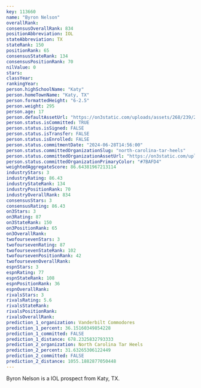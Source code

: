```yaml
---
key: 113660
name: "Byron Nelson"
overallRank: 
consensusOverallRank: 834
positionAbbreviation: IOL
stateAbbreviation: TX
stateRank: 150
positionRank: 65
consensusStateRank: 134
consensusPositionRank: 70
nilValue: 0
stars: 
classYear: 
rankingYear: 
person.highSchoolName: "Katy"
person.homeTownName: "Katy, TX"
person.formattedHeight: "6-2.5"
person.weight: 295
person.age: 17
person.defaultAssetUrl: "https://on3static.com/uploads/assets/268/239/239268.png"
person.status.isCommitted: TRUE
person.status.isSigned: FALSE
person.status.isTransfer: FALSE
person.status.isEnrolled: FALSE
person.status.commitmentDate: "2024-06-28T14:56:00"
person.status.committedOrganizationSlug: "north-carolina-tar-heels"
person.status.committedOrganizationAssetUrl: "https://on3static.com/uploads/assets/102/150/150102.svg"
person.status.committedOrganizationPrimaryColor: "#7BAFD4"
weightedAggregateScore: 86.64381967213114
industryStars: 3
industryRating: 86.43
industryStateRank: 134
industryPositionRank: 70
industryOverallRank: 834
consensusStars: 3
consensusRating: 86.43
on3Stars: 3
on3Rating: 87
on3StateRank: 150
on3PositionRank: 65
on3OverallRank: 
twofoursevenStars: 3
twofoursevenRating: 87
twofoursevenStateRank: 102
twofoursevenPositionRank: 42
twofoursevenOverallRank: 
espnStars: 3
espnRating: 77
espnStateRank: 108
espnPositionRank: 36
espnOverallRank: 
rivalsStars: 3
rivalsRating: 5.6
rivalsStateRank: 
rivalsPositionRank: 
rivalsOverallRank: 
prediction_1_organization: Vanderbilt Commodores
prediction_1_percent: 36.15160349854228
prediction_1_committed: FALSE
prediction_1_distance: 678.2325832793333
prediction_2_organization: North Carolina Tar Heels
prediction_2_percent: 31.63265306122449
prediction_2_committed: FALSE
prediction_2_distance: 1055.1882877050448
---
```

Byron Nelson is a IOL prospect from Katy, TX.